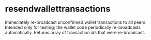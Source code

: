 # resendwallettransactions
Immediately re-broadcast unconfirmed wallet transactions to all peers.
Intended only for testing; the wallet code periodically re-broadcasts
automatically.
Returns array of transaction ids that were re-broadcast.
```
